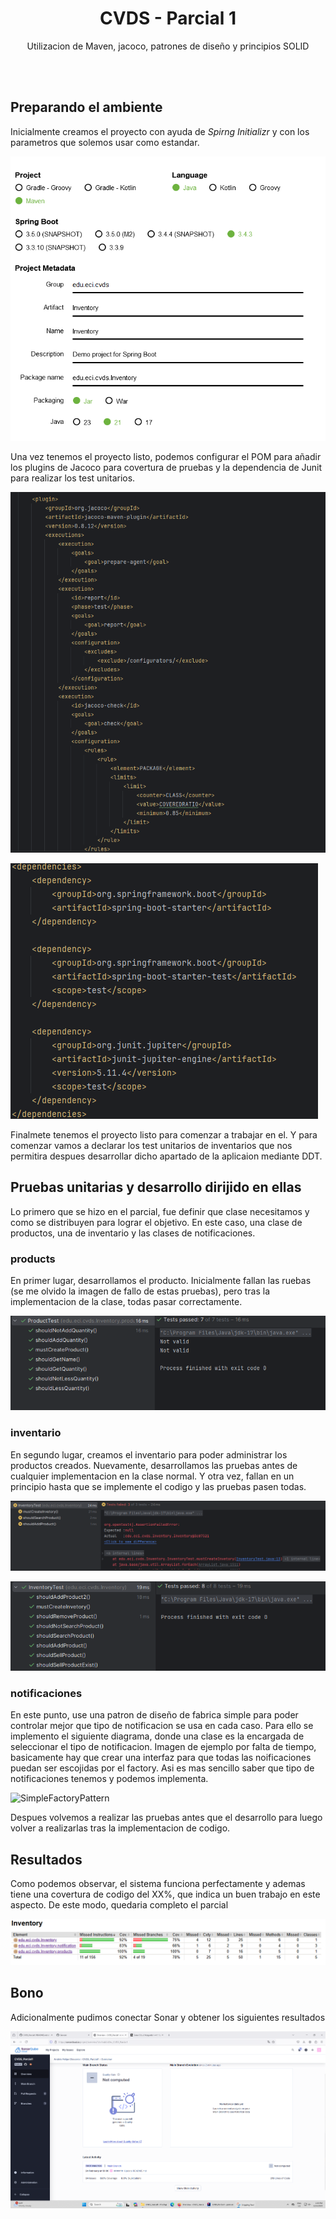<div align="center">
<h1 align="center">CVDS - Parcial 1</h1>
  <p align="center">
    Utilizacion de Maven, jacoco, patrones de diseño y principios SOLID
    </br>
  </p>
</div>

</br>
</br>

## Preparando el ambiente

Inicialmente creamos el proyecto con ayuda de *Spirng Initializr* y con los parametros que solemos usar como estandar.

![start](assets/initializr.png)

Una vez tenemos el proyecto listo, podemos configurar el POM para añadir los plugins de Jacoco para covertura de pruebas y la dependencia de Junit para realizar los test unitarios.

![start](assets/pom1.png)

![start](assets/pom2.png)

Finalmete tenemos el proyecto listo para comenzar a trabajar en el. Y para comenzar vamos a declarar los test unitarios de inventarios que nos permitira despues desarrollar dicho apartado de la aplicaion mediante DDT.

## Pruebas unitarias y desarrollo dirijido en ellas
Lo primero que se hizo en el parcial, fue definir que clase necesitamos y como se distribuyen para lograr el objetivo. En este caso, una clase de productos, una de inventario y las clases de notificaciones.

### products
En primer lugar, desarrollamos el producto. Inicialmente fallan las ruebas (se me olvido la imagen de fallo de estas pruebas), pero tras la implementacion de la clase, todas pasar correctamente.

![productsok](assets/pro1.png)

### inventario
En segundo lugar, creamos el inventario para poder administrar los productos creados. Nuevamente, desarrollamos las pruebas antes de cualquier implementacion en la clase normal. Y otra vez, fallan en un principio hasta que se implemente el codigo y las pruebas pasen todas.

![productsok](assets/inv1.png)

![productsok](assets/inv2.png)

### notificaciones
En este punto, use una patron de diseño de fabrica simple para poder controlar mejor que tipo de notificacion se usa en cada caso. Para ello se implemento el siguiente diagrama, donde una clase es la encargada de seleccionar el tipo de notificacion.
Imagen de ejemplo por falta de tiempo, basicamente hay que crear una interfaz para que todas las noificaciones puedan ser escojidas por el factory. Asi es mas sencillo saber que tipo de notificaciones tenemos y podemos implementa.

![SimpleFactoryPattern](https://github.com/user-attachments/assets/b4dd383e-455a-4a5d-b55e-cafcb63cb7e4)

Despues volvemos a realizar las pruebas antes que el desarrollo para luego volver a realizarlas tras la implementacion de codigo.

## Resultados
Como podemos observar, el sistema funciona perfectamente y ademas tiene una covertura de codigo del XX%, que indica un buen trabajo en este aspecto. De este modo, quedaria completo el parcial


![Jacoco](assets/jacoco.png)


## Bono
Adicionalmente pudimos conectar Sonar y obtener los siguientes resultados

![SonarQ](assets/sonar.png)

